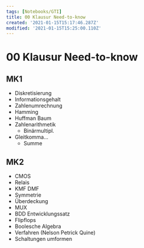 ```yaml
---
tags: [Notebooks/GTI]
title: 00 Klausur Need-to-know
created: '2021-01-15T15:17:46.287Z'
modified: '2021-01-15T15:25:00.110Z'
---
```


# 00 Klausur Need-to-know
## MK1
- Diskretisierung
- Informationsgehalt
- Zahlenumrechnung
- Hamming
- Huffman Baum
- Zahlenarithmetik
  - Binärmultipl.
- Gleitkomma...
  - Summe

## MK2
- CMOS
- Relais
- KMF DMF
- Symmetrie
- Überdeckung
- MUX
- BDD Entwicklungssatz
- Flipflops
- Boolesche Algebra
- Verfahren (Nelson Petrick Quine)
- Schaltungen umformen
